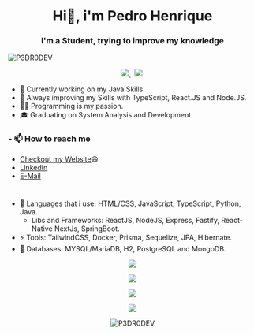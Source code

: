 <h1 align="center">Hi👋, i'm Pedro Henrique</h1>
<div>
<h3 align="center">I'm a Student, trying to improve my knowledge</h3>
</div>

<p align="left"> <img src="https://komarev.com/ghpvc/?username=P3DR0DEV&label=Profile%20views&color=0e75b6&style=flat" alt="P3DR0DEV" /> </p>
<p align="center"><a href="https://instagram.com/pedro_camposm" target="_blank">
    <img src="https://img.shields.io/badge/instagram-%23E4405F.svg?&style=for-the-badge&logo=instagram&logoColor=white" />        
  </a>&nbsp;
    <a href="https://twitter.com/esquilolo" target="_blank"><img src="https://img.shields.io/badge/Twitter-1DA1F2?style=for-the-badge&logo=twitter&logoColor=white" /></a>&nbsp;</p>

- 🤔 Currently working on my Java Skills.
- 🌱 Always improving my Skills with TypeScript, React.JS and Node.JS.
- 👩‍💻 Programming is my passion.
- 🎓 Graduating on System Analysis and Development.
<h3> - 📫 How to reach me</h3>

- [Checkout my Website](https://pedromendes.dev)😄
- <a href="https://www.linkedin.com/in/pedro-cmendes/">LinkedIn</a>
- <a href="mailto:pedro.mendesctt@gmail.com">E-Mail</a>
   <!--Logo Languages-->
  #
- 🔭 Languages that i use: HTML/CSS, JavaScript, TypeScript, Python, Java.
  - Libs and Frameworks: ReactJS, NodeJS, Express, Fastify, React-Native NextJs, SpringBoot.
- ⚡ Tools: TailwindCSS, Docker, Prisma, Sequelize, JPA, Hibernate.
- 🌱 Databases: MYSQL/MariaDB, H2, PostgreSQL and MongoDB.
<p align="center">
  <img src="https://skillicons.dev/icons?i=html,css,js,ts,python,java" />
</p>
<p align="center">
  <img src="https://skillicons.dev/icons?i=react,nextjs,nodejs,express,spring,tailwind,prisma,sequelize" />
</p>
<p align="center">
  <img src="https://skillicons.dev/icons?i=git,docker,figma,notion,vercel,neovim,vim,vscode" />
</p>
<p align="center">
  <img src="https://skillicons.dev/icons?i=mysql,mongodb,postgres,redis" />
</p>
<p align="center">
  <img src="https://github-readme-stats.vercel.app/api/top-langs?username=p3dr0dev&show_icons=true&locale=en&layout=compact" alt="P3DR0DEV" />
</p>
  <!--
  **P3DR0DEV/P3DR0DEV** is a ✨ _special_ ✨ repository because its `README.md` (this file) appears on your GitHub profile.

Here are some ideas to get you started:

- 🔭 I’m currently working on ...
- 🌱 I’m currently learning ...
- 👯 I’m looking to collaborate on ...
- 🤔 I’m looking for help with ...
- 💬 Ask me about ...
- 📫 How to reach me: ...
- 😄 Pronouns: ...
- ⚡ Fun fact: ...
  -->
